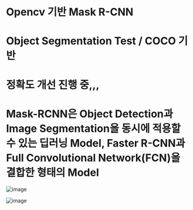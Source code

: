 # Opencv 기반 Mask R-CNN
# Object Segmentation Test / COCO 기반
# 정확도 개선 진행 중,,, 
# Mask-RCNN은 Object Detection과 Image Segmentation을 동시에 적용할 수 있는 딥러닝 Model, Faster R-CNN과 Full Convolutional Network(FCN)을 결합한 형태의 Model

![image](https://user-images.githubusercontent.com/90014998/160544464-b95b84fa-0d19-4499-ae3c-6ff1cd6978ab.png)

![image](https://user-images.githubusercontent.com/90014998/160544654-4f26a317-6e86-4d68-87b5-67dbb396f439.png)

